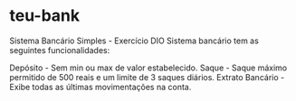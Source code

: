 # teu-bank
Sistema Bancário Simples - Exercício DIO
Sistema bancário tem as seguintes funcionalidades:

Depósito - Sem min ou max de valor estabelecido. 
Saque - Saque máximo permitido de 500 reais e um limite de 3 saques diários. 
Extrato Bancário - Exibe todas as últimas movimentações na conta. 
